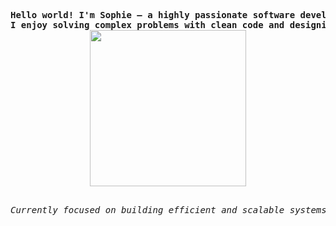 <!--
**sophie-muriel/sophie-muriel** is a ✨ _special_ ✨ repository because its `README.md` (this file) appears on your GitHub profile.
-->

<div align="center"><pre>
<b>
Hello world! I'm Sophie — a highly passionate software developer driven by a curiosity to learn and grow.
I enjoy solving complex problems with clean code and designing beautiful, intuitive interfaces.</b>
<img width="250" src="https://media3.giphy.com/media/v1.Y2lkPTc5MGI3NjExaGVyYjFxbGRwb2MyN3l0a2IydWd6cDg4MWt4ZzJqbTBjeDRmZ3doZiZlcD12MV9pbnRlcm5hbF9naWZfYnlfaWQmY3Q9cw/IizHZy80WZbkmHiaVP/giphy.gif">
  <p align="right"><samp><i>Currently focused on building efficient and scalable systems using Python, React, and Node.js~     </i></samp></p>
</pre></div>
